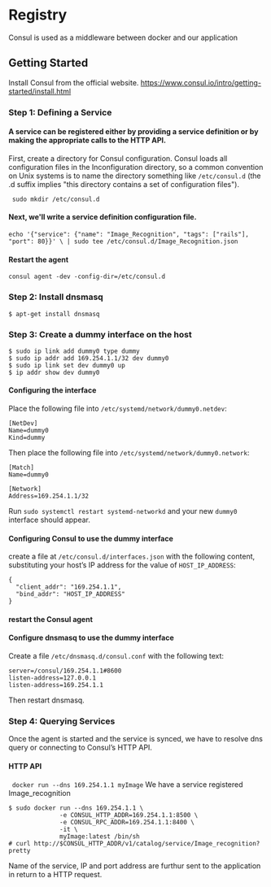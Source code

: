 # Registry
Consul is used as a middleware between docker and our application

## Getting Started 
Install Consul from the official website. https://www.consul.io/intro/getting-started/install.html

### Step 1: Defining a Service
#### A service can be registered either by providing a service definition or by making the appropriate calls to the HTTP API. 
First, create a directory for Consul configuration. Consul loads all configuration files in the  Inconfiguration directory, so a common convention 
on Unix systems is to name the directory something like `/etc/consul.d` (the .d suffix implies "this directory contains a set of 
configuration files").

` sudo mkdir /etc/consul.d`

#### Next, we'll write a service definition configuration file. 

 `echo '{"service": {"name": "Image_Recognition", "tags": ["rails"], "port": 80}}' \ | sudo tee /etc/consul.d/Image_Recognition.json`
 
 #### Restart the agent 
 `consul agent -dev -config-dir=/etc/consul.d`
 
### Step 2: Install dnsmasq
`$ apt-get install dnsmasq`

### Step 3: Create a dummy interface on the host
```
$ sudo ip link add dummy0 type dummy
$ sudo ip addr add 169.254.1.1/32 dev dummy0 
$ sudo ip link set dev dummy0 up
$ ip addr show dev dummy0
```
#### Configuring the interface
Place the following file into `/etc/systemd/network/dummy0.netdev`:
```
[NetDev]
Name=dummy0
Kind=dummy
```
Then place the following file into `/etc/systemd/network/dummy0.network`:
```
[Match]
Name=dummy0

[Network]
Address=169.254.1.1/32
```
Run `sudo systemctl restart systemd-networkd` and your new `dummy0` interface should appear.

#### Configuring Consul to use the dummy interface
create a file at `/etc/consul.d/interfaces.json` with the following content, substituting your host’s IP address for the value of `HOST_IP_ADDRESS`:

```
{
  "client_addr": "169.254.1.1",
  "bind_addr": "HOST_IP_ADDRESS"
}
```
#### restart the Consul agent

#### Configure dnsmasq to use the dummy interface
Create a file `/etc/dnsmasq.d/consul.conf` with the following text:
```
server=/consul/169.254.1.1#8600
listen-address=127.0.0.1
listen-address=169.254.1.1
```

Then restart dnsmasq.

### Step 4: Querying Services
Once the agent is started and the service is synced, we have to resolve dns query or connecting to Consul’s HTTP API.

#### HTTP API
` docker run --dns 169.254.1.1 myImage`
We have a service registered Image_recognition 

```
$ sudo docker run --dns 169.254.1.1 \
              -e CONSUL_HTTP_ADDR=169.254.1.1:8500 \
              -e CONSUL_RPC_ADDR=169.254.1.1:8400 \
              -it \
              myImage:latest /bin/sh
# curl http://$CONSUL_HTTP_ADDR/v1/catalog/service/Image_recognition?pretty
```
Name of the service, IP and port address are furthur sent to the application in return to a HTTP request.
